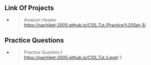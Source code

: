 
## Link Of Projects

- >  Amazon Header<br>https://nachiket-2005.github.io/CSS_Tut./Practice%20Set-3/

## Practice Questions

- > Practice Question.1<br>https://nachiket-2005.github.io/CSS_Tut./Level 3
